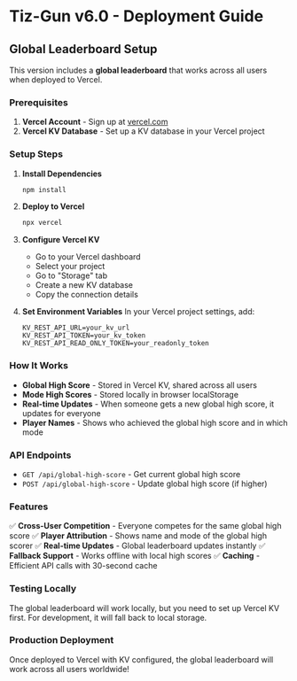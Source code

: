 # Tiz-Gun v6.0 - Deployment Guide

## Global Leaderboard Setup

This version includes a **global leaderboard** that works across all users when deployed to Vercel.

### Prerequisites

1. **Vercel Account** - Sign up at [vercel.com](https://vercel.com)
2. **Vercel KV Database** - Set up a KV database in your Vercel project

### Setup Steps

1. **Install Dependencies**
   ```bash
   npm install
   ```

2. **Deploy to Vercel**
   ```bash
   npx vercel
   ```

3. **Configure Vercel KV**
   - Go to your Vercel dashboard
   - Select your project
   - Go to "Storage" tab
   - Create a new KV database
   - Copy the connection details

4. **Set Environment Variables**
   In your Vercel project settings, add:
   ```
   KV_REST_API_URL=your_kv_url
   KV_REST_API_TOKEN=your_kv_token
   KV_REST_API_READ_ONLY_TOKEN=your_readonly_token
   ```
   

### How It Works

- **Global High Score** - Stored in Vercel KV, shared across all users
- **Mode High Scores** - Stored locally in browser localStorage
- **Real-time Updates** - When someone gets a new global high score, it updates for everyone
- **Player Names** - Shows who achieved the global high score and in which mode

### API Endpoints

- `GET /api/global-high-score` - Get current global high score
- `POST /api/global-high-score` - Update global high score (if higher)

### Features

✅ **Cross-User Competition** - Everyone competes for the same global high score
✅ **Player Attribution** - Shows name and mode of the global high scorer
✅ **Real-time Updates** - Global leaderboard updates instantly
✅ **Fallback Support** - Works offline with local high scores
✅ **Caching** - Efficient API calls with 30-second cache

### Testing Locally

The global leaderboard will work locally, but you need to set up Vercel KV first. For development, it will fall back to local storage.

### Production Deployment

Once deployed to Vercel with KV configured, the global leaderboard will work across all users worldwide!
